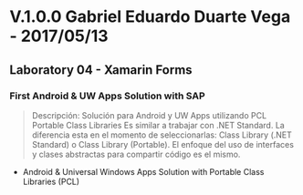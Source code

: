 ﻿# V.1.0.0 Gabriel Eduardo Duarte Vega - 2017/05/13
## Laboratory 04 - Xamarin Forms
### First Android & UW Apps Solution with SAP
> Descripción: Solución para Android y UW Apps utilizando PCL Portable Class Libraries
> Es similar a trabajar con .NET Standard. La diferencia esta en el momento
> de seleccionarlas: Class Library (.NET Standard) o Class Library (Portable).
> El enfoque del uso de interfaces y clases abstractas para compartir código es el mismo.
+ Android & Universal Windows Apps Solution with Portable Class Libraries (PCL)